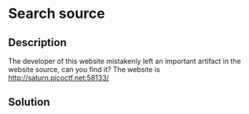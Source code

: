 # Search source
## Description
The developer of this website mistakenly left an important artifact in the website source, can you find it?
The website is http://saturn.picoctf.net:58133/
## Solution 
